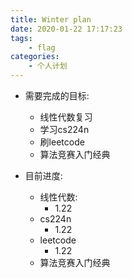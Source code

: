 ```yaml
---
title: Winter plan
date: 2020-01-22 17:17:23
tags:
	- flag
categories:
	- 个人计划
---
```


- 需要完成的目标:
  - 线性代数复习
  - 学习cs224n
  - 刷leetcode
  - 算法竞赛入门经典

- 目前进度:
  - 线性代数: 
    - 1.22 
  - cs224n
    - 1.22 
  - leetcode
    - 1.22 
  - 算法竞赛入门经典